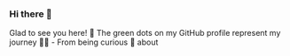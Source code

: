 ### Hi there 👋

Glad to see you here! 🤩
The green dots on my GitHub profile represent my journey 🏃‍♂️ - From being curious 🤔 about 
